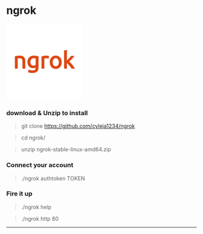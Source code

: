 # ngrok #

<img src="logo/logo.png" alt="drawing" width="200"/>

### download & Unzip to install ###

> git clone https://github.com/cyleja1234/ngrok

> cd ngrok/

> unzip ngrok-stable-linux-amd64.zip

### Connect your account ###

> ./ngrok authtoken TOKEN

### Fire it up ###

> ./ngrok help

> ./ngrok http 80

---
